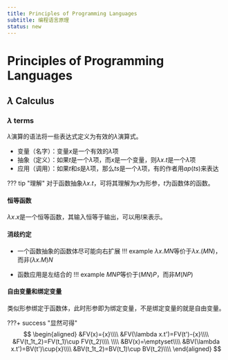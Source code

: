 ```yaml
---
title: Principles of Programming Languages
subtitle: 编程语言原理
status: new
---
```


# Principles of Programming Languages

## $\lambda$ Calculus

### $\lambda$ terms

$\lambda$演算的语法将一些表达式定义为有效的$\lambda$演算式。

- 变量（名字）：变量$x$是一个有效的$\lambda$项
- 抽象（定义）：如果$t$是一个$\lambda$项，⽽$x$是⼀个变量，则$\lambda x.t$是⼀个$\lambda$项
- 应⽤（调⽤）：如果$t$和$s$是$\lambda$项，那么$ts$是⼀个$\lambda$项，有的作者⽤$ap(ts)$来表达

??? tip "理解"
    对于函数抽象$\lambda x.t$，可将其理解为$x$为形参，$t$为函数体的函数。

#### 恒等函数

$\lambda x.x$是一个恒等函数，其输入恒等于输出，可以用$I$来表示。

#### 消歧约定

- 一个函数抽象的函数体尽可能向右扩展
!!! example
    $\lambda x.MN$等价于$\lambda x.(MN)$，而非$(\lambda x.M)N$

- 函数应用是左结合的
!!! example
    $MNP$等价于$(MN)P$，而非$M(NP)$

#### 自由变量和绑定变量

类似形参绑定于函数体，此时形参即为绑定变量，不是绑定变量的就是自由变量。

???+ success "显然可得"
    $$
    \begin{aligned}
    &FV(x)={x}\\\\
    &FV(\lambda x.t')=FV(t')-{x}\\\\
    &FV(t_1t_2)=FV(t_1)\cup FV(t_2)\\\\
    \\\\
    &BV(x)=\emptyset\\\\
    &BV(\lambda x.t')=BV(t')\cup{x}\\\\
    &BV(t_1t_2)=BV(t_1)\cup BV(t_2)\\\\
    \end{aligned}
    $$
